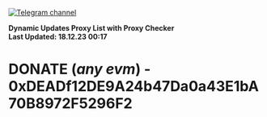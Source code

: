 [![Telegram channel](https://img.shields.io/endpoint?url=https://runkit.io/damiankrawczyk/telegram-badge/branches/master?url=https://t.me/n4z4v0d)](https://t.me/n4z4v0d) 

**Dynamic Updates Proxy List with Proxy Checker**  
**Last Updated: 18.12.23 00:17**

# DONATE (_any evm_) - 0xDEADf12DE9A24b47Da0a43E1bA70B8972F5296F2
